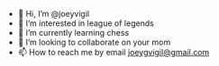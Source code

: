 - 👋 Hi, I’m @joeyvigil
- 👀 I’m interested in league of legends
- 🌱 I’m currently learning chess
- 💞️ I’m looking to collaborate on your mom
- 📫 How to reach me by email joeygvigil@gmail.com  

<!---
joeyvigil/joeyvigil is a ✨ special ✨ repository because its `README.md` (this file) appears on your GitHub profile.
You can click the Preview link to take a look at your changes.
--->
